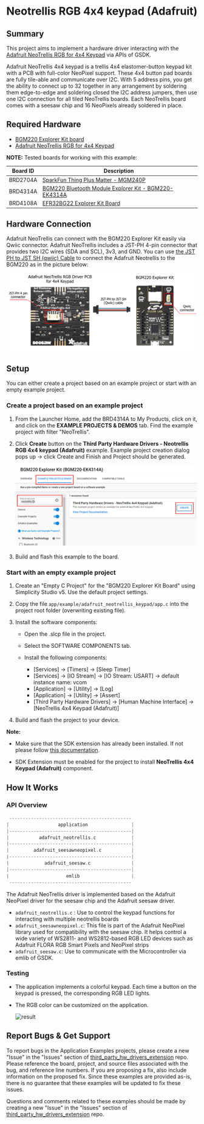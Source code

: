 # Neotrellis RGB 4x4 keypad (Adafruit) #

## Summary ##

This project aims to implement a hardware driver interacting with the [Adafruit NeoTrellis RGB for 4x4 Keypad](https://www.adafruit.com/product/3954) via APIs of GSDK.

Adafruit NeoTrellis 4x4 keypad is a trellis 4x4 elastomer-button keypad kit with a PCB with full-color NeoPixel support. These 4x4 button pad boards are fully tile-able and communicate over I2C. With 5 address pins, you get the ability to connect up to 32 together in any arrangement by soldering them edge-to-edge and soldering closed the I2C address jumpers, then use one I2C connection for all tiled NeoTrellis boards. Each NeoTrellis board comes with a seesaw chip and 16 NeoPixels already soldered in place.

## Required Hardware ##

- [BGM220 Explorer Kit board](https://www.silabs.com/development-tools/wireless/bluetooth/bgm220-explorer-kit)
- [Adafruit NeoTrellis RGB for 4x4 Keypad](https://www.adafruit.com/product/3954)

**NOTE:**
Tested boards for working with this example:

| Board ID | Description  |
| ---------------------- | ------ |
| BRD2704A | [SparkFun Thing Plus Matter - MGM240P](https://www.sparkfun.com/products/20270)    |
| BRD4314A | [BGM220 Bluetooth Module Explorer Kit - BGM220-EK4314A](https://www.silabs.com/development-tools/wireless/bluetooth/bgm220-explorer-kit?tab=overview)  |
| BRD4108A | [EFR32BG22 Explorer Kit Board](https://www.silabs.com/development-tools/wireless/bluetooth/bg22-explorer-kit?tab=overview)  |

## Hardware Connection ##

Adafruit NeoTrellis can connect with the BGM220 Explorer Kit easily via Qwiic connector. Adafruit NeoTrellis includes a JST-PH 4-pin connector that provides two I2C wires (SDA and SCL), 3v3, and GND. You can use [the JST PH to JST SH (qwiic) Cable](https://www.adafruit.com/product/4424) to connect the Adafruit Neotrellis to the BGM220 as in the picture below:

![connection](image/connection.png)

## Setup ##

You can either create a project based on an example project or start with an empty example project.

### Create a project based on an example project ###

1. From the Launcher Home, add the BRD4314A to My Products, click on it, and click on the **EXAMPLE PROJECTS & DEMOS** tab. Find the example project with filter "NeoTrellis".

2. Click **Create** button on the **Third Party Hardware Drivers - Neotrellis RGB 4x4 keypad (Adafruit)** example. Example project creation dialog pops up -> click Create and Finish and Project should be generated.

   ![Create_example](image/create_example.png)

3. Build and flash this example to the board.

### Start with an empty example project ###

1. Create an "Empty C Project" for the "BGM220 Explorer Kit Board" using Simplicity Studio v5. Use the default project settings.

2. Copy the file `app/example/adafruit_neotrellis_keypad/app.c` into the project root folder (overwriting existing file).

3. Install the software components:

   - Open the .slcp file in the project.

   - Select the SOFTWARE COMPONENTS tab.

   - Install the following components:

      - [Services] → [Timers] → [Sleep Timer]
      - [Services] → [IO Stream] → [IO Stream: USART] → default instance name: vcom
      - [Application] → [Utility] → [Log]
      - [Application] → [Utility] → [Assert]
      - [Third Party Hardware Drivers] → [Human Machine Interface] → [NeoTrellis 4x4 Keypad (Adafruit)]

4. Build and flash the project to your device.

**Note:**

- Make sure that the SDK extension has already been installed. If not please follow [this documentation](https://github.com/SiliconLabs/third_party_hw_drivers_extension/blob/master/README.md#how-to-add-to-simplicity-studio-ide).

- SDK Extension must be enabled for the project to install **NeoTrellis 4x4 Keypad (Adafruit)** component.

## How It Works ##

### API Overview ###

```c
 ---------------------------------------------
|                  application                |
|---------------------------------------------|
|           adafruit_neotrellis.c             |
|---------------------------------------------|
|         adafruit_seesawneopixel.c           |
|---------------------------------------------|
|             adafruit_seesaw.c               |
|---------------------------------------------|
|                     emlib                   |
 ---------------------------------------------
```

The Adafruit NeoTrellis driver is implemented based on the Adafruit NeoPixel driver for the seesaw chip and the Adafruit seesaw driver.

- `adafruit_neotrellis.c` : Use to control the keypad functions for interacting with multiple neotrellis boards
- `adafruit_seesawneopixel.c`: This file is part of the Adafruit NeoPixel library used for compatibility with the seesaw chip. It helps control a wide variety of WS2811- and WS2812-based RGB LED devices such as Adafruit FLORA RGB Smart Pixels and NeoPixel strips
- `adafruit_seesaw.c`: Use to communicate with the Microcontroller via emlib of GSDK.

### Testing ###

- The application implements a colorful keypad. Each time a button on the keypad is pressed, the corresponding RGB LED lights.

- The RGB color can be customized on the application.

   ![result](image/result_test.gif)

## Report Bugs & Get Support ##

To report bugs in the Application Examples projects, please create a new "Issue" in the "Issues" section of [third_party_hw_drivers_extension](https://github.com/SiliconLabs/third_party_hw_drivers_extension) repo. Please reference the board, project, and source files associated with the bug, and reference line numbers. If you are proposing a fix, also include information on the proposed fix. Since these examples are provided as-is, there is no guarantee that these examples will be updated to fix these issues.

Questions and comments related to these examples should be made by creating a new "Issue" in the "Issues" section of [third_party_hw_drivers_extension](https://github.com/SiliconLabs/third_party_hw_drivers_extension) repo.
